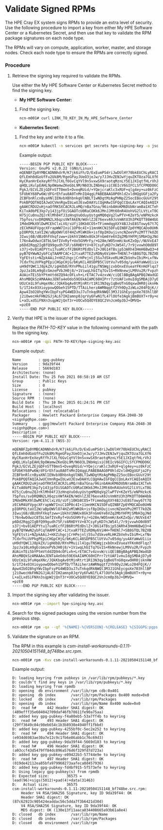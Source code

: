 # Validate Signed RPMs

The HPE Cray EX system signs RPMs to provide an extra level of security. Use the following procedure to import a key from either My HPE Software Center or a Kubernetes Secret, and then use that key to validate the RPM package signatures on each node type.

The RPMs will vary on compute, application, worker, master, and storage nodes. Check each node type to ensure the RPMs are correctly signed.

### Procedure

1. Retrieve the signing key required to validate the RPMs.

    Use either the My HPE Software Center or Kubernetes Secret method to find the signing key.

    * **My HPE Software Center:**

    1. Find the signing key.

       ```bash
       ncn-m001# curl LINK_TO_KEY_IN_My_HPE_Software_Center
       ```

    * **Kubernetes Secret:**

    1. Find the key and write it to a file.

        ```bash
        ncn-m001# kubectl -n services get secrets hpe-signing-key -o jsonpath='{.data.gpg-pubkey}' | base64 -d | tee hpe-signing-key.asc
        ```

        Example output:

        ```
        -----BEGIN PGP PUBLIC KEY BLOCK-----
        Version: GnuPG v2.0.22 (GNU/Linux)
        mQENBFZp0YMBCADNNhdrR/K7jk6iFh/D/ExEumPSdriJwDUlHY70bkEUChLyRACI
        QfLEmh0dGoUfFu2Uk8M/RgeGPayJUeO3jeJw/y7JJHvZENJwYjquZKTOza7GLXf6
        HyCRanHrEeXeyRffhJlXLf6GvCqYVl9nSvxwSX9raotqMznLY5E1JXIqtfHLrVhJ
        qHQLiKulpEAHL9pOWamwZKeGbL9M/N6O3LINbHqisiC0EIcV6GIFCLSfCFMODO6C
        PgkJ/ECVLZEjGDFnSTT0mn5+DveqRUid/+YQejcraKlc3xRUF+qlg4ey+uz0kFzC
        SFUbKY68Pw6W/dFGrEhfau8A0TnMnIQ4qgLPABEBAAG0P0hld2xldHQgUGFja2Fy
        ZCBFbnRlcnByaXNlIENvbXBhbnkgUlNBLTIwNDgtMzAgPHNpZ25ocEBocGUuY29t
        PokBPQQTAQIAJwUCVmnRgwIbLwUJEswDAAYLCQgHAwIGFQgCCQoLAxYCAQIeAQIX
        gAAKCRDU2uHjnaOfRK5XCACRJLoMQ/nBa7Gna/96inbAHoKM6DUbNramBa1XCTeh
        KiTxA0bPE3kp7y143jpfOiSGAOTcU0RaCOKk6JMnJJMt60nR4UohVG2lLVtLxT0G
        H75jCu0nuZQJrKlMh04fJ3zHnqVuOduyUstgmMQ0qVg2lwPTV+KZeY5/eNPHzkcK
        75pfos/svDRQNN2LX6qzsVWfAkEN/WdnlZJE76exvA9JsVmNtU3h3PKQTT86W4bb
        1MdeDMkX9lDwMCEhClxLVU/sUfj10Kb8CO5+TFimmdqgXXY4BJJsE8STowy67t7Q
        zECkM4UFVpgcXFrapWW7IniC1OP0c4I+11mnHKCN15DFuQINBFZp0YMQCADo0UHN
        pIORPOLtaVI2W/aBpOWVlO74HZvMlWKOk+isf8pIKOujivncNZeeVPu2MTT7kOZ6
        3Iwuj6B/dBz0hFXkqfzww+ibkhV1NWUx8Gk3FnGm6Ye6VZq2MbYHFMjSMbH3gJNd
        l76n4wOdwzC8TbLSmfIVxRyf+Uo5GhMrFy/+G28m/WO5nmH/AxKZxOp//NUVxE47
        p6Dd2Rqg2IgBfQ99gudh75F/s6RHDYtV+87CsyFyKD7nJW54l/7r9jvvwhO0d89T
        s37j+bv81AEPYtu17uaRCcfF2B6RtPEdDslZ+J0G14TBsjp53ARh43HmH6BwQ3+4
        pyB7QYWwN2ybFCqTAAMFCAC+1JtxaR7TEZsRDNy6ViHH+fHENl7+SB8GTQL7BZXB
        YgFEtsti+NZpkAAiJ+HXZihgcjCrHPejnlj5Su7dSkveRLHKZbVehvIbiM+LxfNv
        7CdxfhLUVPkgPEpiCHGpCHjG/bKyKCL48SDPB5ClUtVu7v05dq/yu4AYaWwU1iix
        uH9dYQWC1J8pkZX/igHdbD/RYnPMuiil41guTNSWgjzxbOnxEVueaYFKnHdFlqz7
        JpzJa10Lm9gEcGmzePVbJH0j8/+1ViwqLhbITq7Gv1S+RkNnewjLM9Vu2R/Fvpzh
        AUAinTEi5bYPtmVtddZQ94cOFLvh+LrETAC7v4zxvW/ciQElBBgBAgAPBQJWadGD
        AhsMBQkSzAMAAAoJENTa4eOdo59E6kAIAMC60HIPrr7ztUAF1vmuIdgSMDAjD7y0
        UOzCm1L9fuHqeXNc/JQkKbqAv0tMjnRtrt1R13N3qy1qBeUTnG0qxwdHR0jsknHW
        S/1T24x03XioypowQObeh15PTD/TTAiLherzAWRNqqtf2Yh9Dy2zWLo204FQjK//
        Apw4IbO28hgYWvIbpFsyPG4WED3uJ7uTnkqdRkNWQl3M3J1GhEycgoXe703hllBP
        j2iOwecHkFHN2GJjAL67IH2amnp0JqrVy6FwN1fL47lOUfe3AgkjBmBUXT+r0y+e
        L+aILxdSiFNXn3sqpW2jQnT3r+UOCw5QdOYE8QC2VnJcm0p3bJ+OMVQ=
        =pzE0
        -----END PGP PUBLIC KEY BLOCK-----
        ```

1. Verify that HPE is the issuer of the signed packages.

   Replace the *PATH-TO-KEY* value in the following command with the path to the signing key.

   ```bash
   ncn-m001# rpm -qpi PATH-TO-KEY/hpe-signing-key.asc
   ```

   Example output:

   ```
   Name        : gpg-pubkey
   Version     : 9da39f44
   Release     : 5669d183
   Architecture: (none)
   Install Date: Thu 25 Feb 2021 08:58:19 AM CST
   Group       : Public Keys
   Size        : 0
   License     : pubkey
   Signature   : (none)
   Source RPM  : (none)
   Build Date  : Thu 10 Dec 2015 01:24:51 PM CST
   Build Host  : localhost
   Relocations : (not relocatable)
   Packager    : Hewlett Packard Enterprise Company RSA-2048-30 <signhp@hpe.com>
   Summary     : gpg(Hewlett Packard Enterprise Company RSA-2048-30 <signhp@hpe.com>)
   Description :
   -----BEGIN PGP PUBLIC KEY BLOCK-----
   Version: rpm-4.11.3 (NSS-3)

   mQENBFZp0YMBCADNNhdrR/K7jk6iFh/D/ExEumPSdriJwDUlHY70bkEUChLyRACI
   QfLEmh0dGoUfFu2Uk8M/RgeGPayJUeO3jeJw/y7JJHvZENJwYjquZKTOza7GLXf6
   HyCRanHrEeXeyRffhJlXLf6GvCqYVl9nSvxwSX9raotqMznLY5E1JXIqtfHLrVhJ
   qHQLiKulpEAHL9pOWamwZKeGbL9M/N6O3LINbHqisiC0EIcV6GIFCLSfCFMODO6C
   PgkJ/ECVLZEjGDFnSTT0mn5+DveqRUid/+YQejcraKlc3xRUF+qlg4ey+uz0kFzC
   SFUbKY68Pw6W/dFGrEhfau8A0TnMnIQ4qgLPABEBAAG0P0hld2xldHQgUGFja2Fy
   ZCBFbnRlcnByaXNlIENvbXBhbnkgUlNBLTIwNDgtMzAgPHNpZ25ocEBocGUuY29t
   PokBPQQTAQIAJwUCVmnRgwIbLwUJEswDAAYLCQgHAwIGFQgCCQoLAxYCAQIeAQIX
   gAAKCRDU2uHjnaOfRK5XCACRJLoMQ/nBa7Gna/96inbAHoKM6DUbNramBa1XCTeh
   KiTxA0bPE3kp7y143jpfOiSGAOTcU0RaCOKk6JMnJJMt60nR4UohVG2lLVtLxT0G
   H75jCu0nuZQJrKlMh04fJ3zHnqVuOduyUstgmMQ0qVg2lwPTV+KZeY5/eNPHzkcK
   75pfos/svDRQNN2LX6qzsVWfAkEN/WdnlZJE76exvA9JsVmNtU3h3PKQTT86W4bb
   1MdeDMkX9lDwMCEhClxLVU/sUfj10Kb8CO5+TFimmdqgXXY4BJJsE8STowy67t7Q
   zECkM4UFVpgcXFrapWW7IniC1OP0c4I+11mnHKCN15DFuQINBFZp0YMQCADo0UHN
   pIORPOLtaVI2W/aBpOWVlO74HZvMlWKOk+isf8pIKOujivncNZeeVPu2MTT7kOZ6
   3Iwuj6B/dBz0hFXkqfzww+ibkhV1NWUx8Gk3FnGm6Ye6VZq2MbYHFMjSMbH3gJNd
   l76n4wOdwzC8TbLSmfIVxRyf+Uo5GhMrFy/+G28m/WO5nmH/AxKZxOp//NUVxE47
   p6Dd2Rqg2IgBfQ99gudh75F/s6RHDYtV+87CsyFyKD7nJW54l/7r9jvvwhO0d89T
   s37j+bv81AEPYtu17uaRCcfF2B6RtPEdDslZ+J0G14TBsjp53ARh43HmH6BwQ3+4
   pyB7QYWwN2ybFCqTAAMFCAC+1JtxaR7TEZsRDNy6ViHH+fHENl7+SB8GTQL7BZXB
   YgFEtsti+NZpkAAiJ+HXZihgcjCrHPejnlj5Su7dSkveRLHKZbVehvIbiM+LxfNv
   7CdxfhLUVPkgPEpiCHGpCHjG/bKyKCL48SDPB5ClUtVu7v05dq/yu4AYaWwU1iix
   uH9dYQWC1J8pkZX/igHdbD/RYnPMuiil41guTNSWgjzxbOnxEVueaYFKnHdFlqz7
   JpzJa10Lm9gEcGmzePVbJH0j8/+1ViwqLhbITq7Gv1S+RkNnewjLM9Vu2R/Fvpzh
   AUAinTEi5bYPtmVtddZQ94cOFLvh+LrETAC7v4zxvW/ciQElBBgBAgAPBQJWadGD
   AhsMBQkSzAMAAAoJENTa4eOdo59E6kAIAMC60HIPrr7ztUAF1vmuIdgSMDAjD7y0
   UOzCm1L9fuHqeXNc/JQkKbqAv0tMjnRtrt1R13N3qy1qBeUTnG0qxwdHR0jsknHW
   S/1T24x03XioypowQObeh15PTD/TTAiLherzAWRNqqtf2Yh9Dy2zWLo204FQjK//
   Apw4IbO28hgYWvIbpFsyPG4WED3uJ7uTnkqdRkNWQl3M3J1GhEycgoXe703hllBP
   j2iOwecHkFHN2GJjAL67IH2amnp0JqrVy6FwN1fL47lOUfe3AgkjBmBUXT+r0y+e
   L+aILxdSiFNXn3sqpW2jQnT3r+UOCw5QdOYE8QC2VnJcm0p3bJ+OMVQ=
   =pzE0
   -----END PGP PUBLIC KEY BLOCK-----
   ```

1. Import the signing key after validating the issuer.

    ```bash
    ncn-m001# rpm --import hpe-singing-key.asc
    ```

1. Search for the signed packages using the version number from the previous step.

    ```bash
    ncn-m001# rpm -qa --qf '%{NAME}-%{VERSION}-%{RELEASE} %{SIGGPG:pgpsig}\n' | grep '9da39f44'
    ```

1. Validate the signature on an RPM.

    The RPM in this example is *csm-install-workarounds-0.1.11-20210504151148_bf748be.src.rpm*.

    ```bash
    ncn-m001# rpm -Kvv csm-install-workarounds-0.1.11-20210504151148_bf748be.src.rpm
    ```

    Example output:

    ```
    D: loading keyring from pubkeys in /var/lib/rpm/pubkeys/*.key
    D: couldn't find any keys in /var/lib/rpm/pubkeys/*.key
    D: loading keyring from rpmdb
    D: opening  db environment /var/lib/rpm cdb:0x401
    D: opening  db index       /var/lib/rpm/Packages 0x400 mode=0x0
    D: locked   db index       /var/lib/rpm/Packages
    D: opening  db index       /var/lib/rpm/Name 0x400 mode=0x0
    D:  read h#     442 Header SHA1 digest: OK (489efff35e604042709daf46fb78611fe90a75aa)
    D: added key gpg-pubkey-f4a80eb5-53a7ff4b to keyring
    D:  read h#     493 Header SHA1 digest: OK (29ff3649c04c90eb654c1b3b8938e4940ff1fbbd)
    D: added key gpg-pubkey-4255bf0c-5ec2e252 to keyring
    D:  read h#     494 Header SHA1 digest: OK (e934d6983ae30a7e12c9c1fb6e86abb1c76c69d3)
    D: added key gpg-pubkey-9da39f44-5669d183 to keyring
    D:  read h#     496 Header SHA1 digest: OK (a93ccf43d5479ff84dc896a576d6f329fd7d723a)
    D: added key gpg-pubkey-e09422b3-57744e9e to keyring
    D:  read h#     497 Header SHA1 digest: OK (019de42112ea85bfa979968273aafeca8d457936)
    D: added key gpg-pubkey-fd4bf915-5f573efe to keyring
    D: Using legacy gpg-pubkey(s) from rpmdb
    D: Expected size:        36575 = lead(96)+sigs(5012)+pad(4)+data(31463)
    D:   Actual size:        36575
    csm-install-workarounds-0.1.11-20210504151148_bf748be.src.rpm:
        Header V4 RSA/SHA256 Signature, key ID 9da39f44: OK
        Header SHA1 digest: OK (87c62923c905424eaddac56c5dda7f3b6421d30d)
        V4 RSA/SHA256 Signature, key ID 9da39f44: OK
        MD5 digest: OK (130e13f11aaca834408665a93b61a8e4)
    D: closed   db index       /var/lib/rpm/Name
    D: closed   db index       /var/lib/rpm/Packages
    D: closed   db environment /var/lib/rpm
    ```

